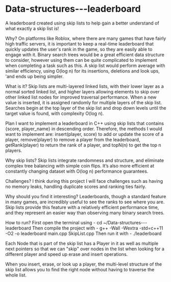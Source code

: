 # Data-structures---leaderboard
A leaderboard created using skip lists to help gain a better understand of what exactly a skip list is!

Why?
On platforms like Roblox, where there are many games that have fairly high traffic servers, it is important to keep a real-time leaderboard that quickly updates the user's rank in the game, so they are easily able to engage with it. Binary search trees would be a great efficient data structure to consider, however using them can be quite complicated to implement when completing a task such as this. A skip list would perform average with similar efficiency, using O(log n) for its insertions, deletions and look ups, 'and ends up being simpler.

What is it?
Skip lists are multi-layered linked lists, with their lower layer as a normal sorted linked list, and higher layers allowing elements to skip over other linked list nodes for improved traversal performance. When a new value is inserted, it is assigned randomly for multiple layers of the skip list. Searches begin at the top layer of the skip list and drop down levels until the target value is found, with complexity O(log n).

Plan
I want to implement a leaderboard in C++ using skip lists that contains {score, player_name} in descending order. Therefore, the methods I would want to implement are: insert(player, score) to add or update the score of a player, remove(player) to remove a player from the leaderboard, getRank(player) to return the rank of a player, and topN(n) to get the top n players.

Why skip lists?
Skip lists integrate randomness and structure, and eliminate complex tree balancing with simple coin flips. It’s also more efficient at constantly changing dataset with O(log n) performance guarantees.

Challenges?
I think during this project I will face challenges such as having no memory leaks, handling duplicate scores and ranking ties fairly.

Why should you find it interesting?
Leaderboards, though a standard feature in many games, are incredibly useful to see the ranks to see where you are. Skip lists provide this feature with a relatively efficient performance time, and they represent an easier way than observing many binary search trees.

How to run?
First open the terminal using - cd ~/Data-structures---leaderboard
Then compile the project with - g++ -Wall -Wextra -std=c++11 -O2 -o leaderboard main.cpp SkipList.cpp
Then run it with - ./leaderboard

Each Node that is part of the skip list has a Player in it as well as multiple next pointers so that we can "skip" over nodes in the list when looking for a different player and speed up erase and insert operations.

When you insert, erase, or look up a player, the multi-level structure of the skip list allows you to find the right node without having to traverse the whole list.
